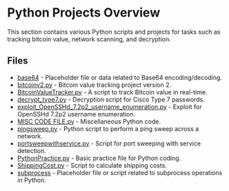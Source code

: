 # Python Projects Overview

This section contains various Python scripts and projects for tasks such as tracking bitcoin value, network scanning, and decryption.

## Files

- [base64](base64) - Placeholder file or data related to Base64 encoding/decoding.
- [bitcoinv2.py](bitcoinv2.py) - Bitcoin value tracking project version 2.
- [BitcoinValueTracker.py](BitcoinValueTracker.py) - A script to track Bitcoin value in real-time.
- [decrypt_type7.py](decrypt_type7.py) - Decryption script for Cisco Type 7 passwords.
- [exploit_OpenSSHd_7.2p2_username_enumeration.py](exploit_OpenSSHd_7.2p2_username_enumeration.py) - Exploit for OpenSSHd 7.2p2 username enumeration.
- [MISC CODE FILE.py](MISC%20CODE%20FILE.py) - Miscellaneous Python code.
- [pingsweep.py](pingsweep.py) - Python script to perform a ping sweep across a network.
- [portsweepwithservice.py](portsweepwithservice.py) - Script for port sweeping with service detection.
- [PythonPractice.py](PythonPractice.py) - Basic practice file for Python coding.
- [ShippingCost.py](ShippingCost.py) - Script to calculate shipping costs.
- [subprocess](subprocess) - Placeholder file or script related to subprocess operations in Python.
